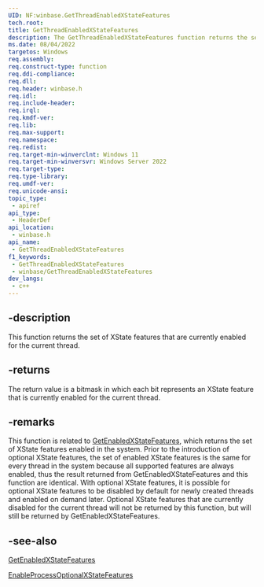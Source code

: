```yaml
---
UID: NF:winbase.GetThreadEnabledXStateFeatures
tech.root: 
title: GetThreadEnabledXStateFeatures
description: The GetThreadEnabledXStateFeatures function returns the set of XState features that are currently enabled for the current thread.
ms.date: 08/04/2022
targetos: Windows
req.assembly: 
req.construct-type: function
req.ddi-compliance: 
req.dll: 
req.header: winbase.h
req.idl: 
req.include-header: 
req.irql: 
req.kmdf-ver: 
req.lib: 
req.max-support: 
req.namespace: 
req.redist: 
req.target-min-winverclnt: Windows 11
req.target-min-winversvr: Windows Server 2022
req.target-type: 
req.type-library: 
req.umdf-ver: 
req.unicode-ansi: 
topic_type:
 - apiref
api_type:
 - HeaderDef
api_location:
 - winbase.h
api_name:
 - GetThreadEnabledXStateFeatures
f1_keywords:
 - GetThreadEnabledXStateFeatures
 - winbase/GetThreadEnabledXStateFeatures
dev_langs:
 - c++
---
```


## -description

This function returns the set of XState features that are currently enabled for the current thread.

## -returns

The return value is a bitmask in which each bit represents an XState feature that is currently enabled for the current thread.

## -remarks

This function is related to <a href="/windows/desktop/api/winbase/nf-winbase-getenabledxstatefeatures">GetEnabledXStateFeatures</a>, which returns the set of XState features enabled in the system.
Prior to the introduction of optional XState features, the set of enabled XState features is the same for every thread in the system because all supported features are always enabled, thus the result returned from GetEnabledXStateFeatures and this function are identical.
With optional XState features, it is possible for optional XState features to be disabled by default for newly created threads and enabled on demand later. Optional XState features that are currently disabled for the current thread will not be returned by this function, but will still be returned by GetEnabledXStateFeatures.

## -see-also

<a href="/windows/desktop/api/winbase/nf-winbase-getenabledxstatefeatures">GetEnabledXStateFeatures</a>

<a href="/windows/desktop/api/winbase/nf-winbase-enableprocessoptionalxstatefeatures">EnableProcessOptionalXStateFeatures</a>
